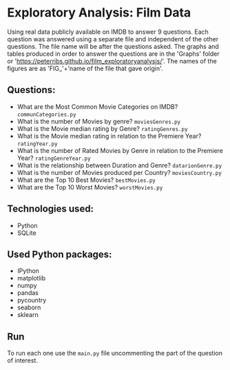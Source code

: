 # Exploratory Analysis: Film Data

Using real data publicly available on IMDB to answer 9 questions. Each question was answered using a separate file and independent of the other questions. The file name will be after the questions asked. The graphs and tables produced in order to answer the questions are in the 'Graphs' folder or 'https://peterribs.github.io/film_exploratoryanalysis/'. The names of the figures are as 'FIG_'+'name of the file that gave origin'.

## Questions:

- What are the Most Common Movie Categories on IMDB? `communCategories.py`
- What is the number of Movies by genre? `moviesGenres.py`
- What is the Movie median rating by Genre? `ratingGenres.py`
- What is the Movie median rating in relation to the Premiere Year? `ratingYear.py`
- What is the number of Rated Movies by Genre in relation to the Premiere Year? `ratingGenreYear.py`
- What is the relationship between Duration and Genre? `datarionGenre.py`
- What is the number of Movies produced per Country? `moviesCountry.py`
- What are the Top 10 Best Movies? `bestMovies.py`
- What are the Top 10 Worst Movies? `worstMovies.py`

## Technologies used:

- Python
- SQLite

## Used Python packages:

- IPython
- matplotlib
- numpy
- pandas
- pycountry
- seaborn
- sklearn

## Run

To run each one use the `main.py` file uncommenting the part of the question of interest.